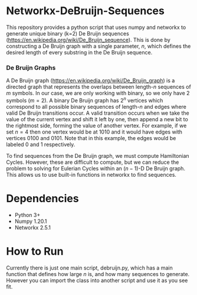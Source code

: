 # Networkx-DeBruijn-Sequences

This repository provides a python script that uses numpy and networkx to generate unique binary (k=2) De Bruijn sequences (https://en.wikipedia.org/wiki/De_Bruijn_sequence). This is done by constructing a De Bruijn graph with a single parameter, $n$, which defines the desired length of every substring in the De Bruijn sequence. 

### De Bruijn Graphs
A De Bruijn graph (https://en.wikipedia.org/wiki/De_Bruijn_graph) is a directed graph that represents the overlaps between length-$n$ sequences of $m$ symbols. In our case, we are only working with binary, so we only have 2 symbols ($m=2$). A binary De Bruijn graph has $2^n$ vertices which correspond to all possible binary sequences of length-$n$ and edges where valid De Bruijn transitions occur. A valid transition occurs when we take the value of the current vertex and shift it left by one, then append a new bit to the rightmost side, forming the value of another vertex. For example, if we set $n=4$ then one vertex would be at $1010$ and it would have edges with vertices $0100$ and $0101$. Note that in this example, the edges would be labeled 0 and 1 respectively.

To find sequences from the De Bruijn graph, we must compute Hamiltonian Cycles. However, these are difficult to compute, but we can reduce the problem to solving for Eulerian Cycles within an ($n - 1$)-D De Bruijn graph. This allows us to use built-in functions in networkx to find sequences.

# Dependencies
* Python 3+ 
* Numpy 1.20.1
* Networkx 2.5.1

# How to Run
Currently there is just one main script, debruijn.py, which has a main function that defines how large $n$ is, and how many sequences to generate. However you can import the class into another script and use it as you see fit.